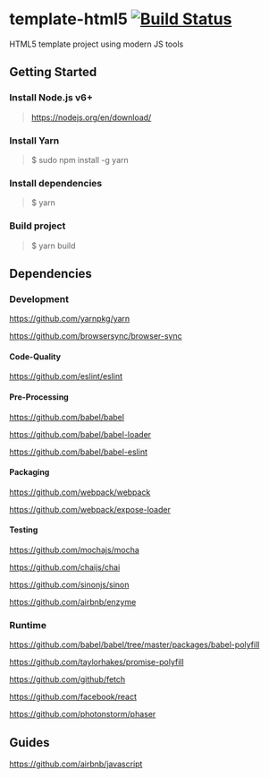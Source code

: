 template-html5 [![Build Status](https://travis-ci.org/vpmedia/template-html5.svg)](https://travis-ci.org/vpmedia/template-html5)
==============

HTML5 template project using modern JS tools

## Getting Started

### Install Node.js v6+

> https://nodejs.org/en/download/

### Install Yarn

> $ sudo npm install -g yarn

### Install dependencies

> $ yarn

### Build project

> $ yarn build

## Dependencies

### Development

https://github.com/yarnpkg/yarn

https://github.com/browsersync/browser-sync

#### Code-Quality

https://github.com/eslint/eslint

#### Pre-Processing

https://github.com/babel/babel

https://github.com/babel/babel-loader

https://github.com/babel/babel-eslint

#### Packaging

https://github.com/webpack/webpack

https://github.com/webpack/expose-loader

#### Testing

https://github.com/mochajs/mocha

https://github.com/chaijs/chai

https://github.com/sinonjs/sinon

https://github.com/airbnb/enzyme

### Runtime

https://github.com/babel/babel/tree/master/packages/babel-polyfill

https://github.com/taylorhakes/promise-polyfill

https://github.com/github/fetch

https://github.com/facebook/react

https://github.com/photonstorm/phaser

## Guides

https://github.com/airbnb/javascript
